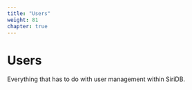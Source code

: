 ```yaml
---
title: "Users"
weight: 81
chapter: true
---
```


# Users

Everything that has to do with user management within SiriDB.
